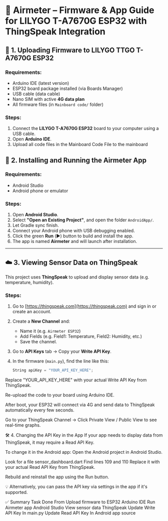# 📡 Airmeter – Firmware & App Guide for LILYGO T-A7670G ESP32 with ThingSpeak Integration

## 🔧 1. Uploading Firmware to LILYGO TTGO T-A7670G ESP32

### Requirements:
- Arduino IDE (latest version)
- ESP32 board package installed (via Boards Manager)
- USB cable (data cable)
- Nano SIM with active **4G data plan**
- All firmware files (in `Mainboard code/` folder)

### Steps:
1. Connect the **LILYGO T-A7670G ESP32** board to your computer using a USB cable.
2. Open **Arduino IDE**.
3. Upload all code files in the Mainboard Code File to the mainboard
## 📲 2. Installing and Running the Airmeter App

### Requirements:
- Android Studio
- Android phone or emulator

### Steps:
1. Open **Android Studio**.
2. Select **"Open an Existing Project"**, and open the folder `AndroidApp/`.
3. Let Gradle sync finish.
4. Connect your Android phone with USB debugging enabled.
5. Click the green **Run** (▶️) button to build and install the app.
6. The app is named **Airmeter** and will launch after installation.

---

## ☁️ 3. Viewing Sensor Data on ThingSpeak

This project uses **ThingSpeak** to upload and display sensor data (e.g. temperature, humidity).

### Steps:
1. Go to [https://thingspeak.com](https://thingspeak.com) and sign in or create an account.
2. Create a **New Channel** and:
   - Name it (e.g. `Airmeter ESP32`)
   - Add Fields (e.g. Field1: Temperature, Field2: Humidity, etc.)
   - Save the channel.
3. Go to **API Keys** tab → Copy your **Write API Key**.

4. In the firmware (`main.py`), find the line like this:
   ```cpp
   String apiKey = "YOUR_API_KEY_HERE";
Replace "YOUR_API_KEY_HERE" with your actual Write API Key from ThingSpeak.

Re-upload the code to your board using Arduino IDE.

After boot, your ESP32 will connect via 4G and send data to ThingSpeak automatically every few seconds.

Go to your ThingSpeak Channel → Click Private View / Public View to see real-time graphs.

🛠 4. Changing the API Key in the App
If your app needs to display data from ThingSpeak, it may require a Read API Key.

To change it in the Android app:
Open the Android project in Android Studio.

Look for a file sensor_dashboard.dart
Find lines 109 and 110
Replace it with your actual Read API Key from ThingSpeak.

Rebuild and reinstall the app using the Run button.

💡 Alternatively, you can pass the API key via settings in the app if it's supported.

✅ Summary
Task	Done From
Upload firmware to ESP32	Arduino IDE
Run Airmeter app	Android Studio
View sensor data	ThingSpeak
Update Write API Key	In main.py
Update Read API Key	In Android app source

